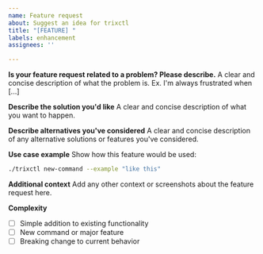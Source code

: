 ```yaml
---
name: Feature request
about: Suggest an idea for trixctl
title: "[FEATURE] "
labels: enhancement
assignees: ''

---
```


**Is your feature request related to a problem? Please describe.**
A clear and concise description of what the problem is. Ex. I'm always frustrated when [...]

**Describe the solution you'd like**
A clear and concise description of what you want to happen.

**Describe alternatives you've considered**
A clear and concise description of any alternative solutions or features you've considered.

**Use case example**
Show how this feature would be used:
```bash
./trixctl new-command --example "like this"
```

**Additional context**
Add any other context or screenshots about the feature request here.

**Complexity**
- [ ] Simple addition to existing functionality
- [ ] New command or major feature
- [ ] Breaking change to current behavior